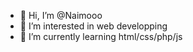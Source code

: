 - 👋 Hi, I’m @Naimooo
- 👀 I’m interested in web developping
- 🌱 I’m currently learning html/css/php/js
